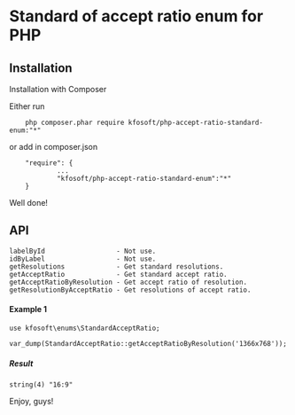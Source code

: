 # Standard of accept ratio enum for PHP  
## Installation

Installation with Composer

Either run
~~~
    php composer.phar require kfosoft/php-accept-ratio-standard-enum:"*"
~~~
or add in composer.json
~~~
    "require": {
            ...
            "kfosoft/php-accept-ratio-standard-enum":"*"
    }
~~~

Well done!

API
-------------
    labelById                  - Not use.
    idByLabel                  - Not use.
    getResolutions             - Get standard resolutions.
    getAcceptRatio             - Get standard accept ratio.
    getAcceptRatioByResolution - Get accept ratio of resolution.
    getResolutionByAcceptRatio - Get resolutions of accept ratio.

#### Example 1
~~~
use kfosoft\enums\StandardAcceptRatio;

var_dump(StandardAcceptRatio::getAcceptRatioByResolution('1366x768'));  
~~~

##### Result
~~~
string(4) "16:9"
~~~
Enjoy, guys!
